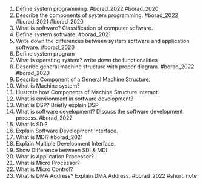 1. Define system programming. #borad_2022 #borad_2020 
2. Describe the components of system programming. #borad_2022 #borad_2021 #borad_2020 
3. What is software? Classification of computer software.
4. Define system software. #borad_2021 
5. Write down the differences between system software and application software. #borad_2020 
6. Define system program
7. What is operating system? write down the functionalities
8. Describe general machine structure with proper diagram. #borad_2022 #borad_2020 
9. Describe Component of a General Machine Structure.
10. What is Machine system?
11. Illustrate how Components of Machine Structure interact.
12. What is environment in software development?
13. What is DSP? Briefly explain DSP
14. What is software development? Discuss the software development process. #borad_2022 
15. What is SDI?
16. Explain Software Development Interface.
17. What is MDI? #borad_2021 
18. Explain Multiple Development Interface.
19. Show Difference between SDI & MDI
20. What is Application Processor?
21. What is Micro Processor?
22. What is Micro Control?
23. What is DMA Address? Explain DMA Address. #borad_2022 #short_note 
